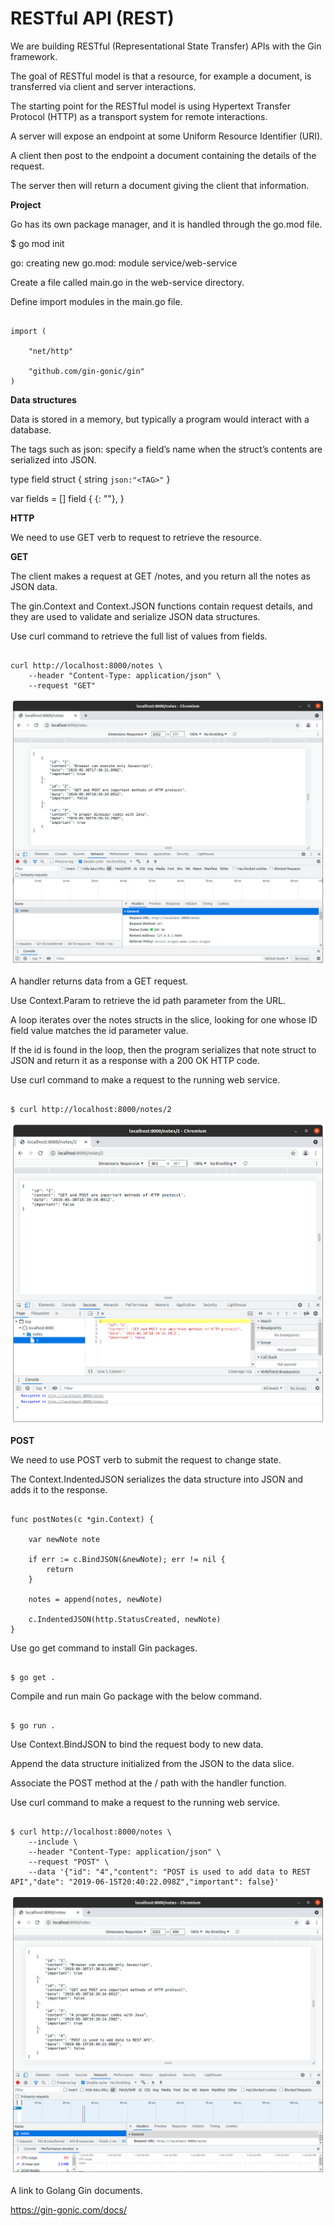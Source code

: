# RESTful API (REST)

We are building RESTful (Representational State Transfer) APIs with the Gin framework.

The goal of RESTful model is that a resource, for example a document, is transferred via client and server interactions.

The starting point for the RESTful model is using Hypertext Transfer Protocol (HTTP) as a transport system for remote interactions.

A server will expose an endpoint at some Uniform Resource Identifier (URI).

A client then post to the endpoint a document containing the details of the request.

The server then will return a document giving the client that information.

**Project**

Go has its own package manager, and it is handled through the go.mod file.

$ go mod init <SERVICE>

go: creating new go.mod: module service/web-service

Create a file called main.go in the web-service directory. 

Define import modules in the main.go file.

```

import (

    "net/http"

    "github.com/gin-gonic/gin"
)

```

**Data structures**

Data is stored in a memory, but typically a program would interact with a database.

The tags such as json:<FIELD> specify a field’s name when the struct’s contents are serialized into JSON.

type field struct {
    <FIELD> string  `json:"<TAG>"`
}

var fields = [] field {
    {<FIELD>: "<CHARACTERS>"}, 
}

**HTTP**

We need to use GET verb to request to retrieve the resource.

**GET**

The client makes a request at GET /notes, and you return all the notes as JSON data.

The gin.Context and  Context.JSON functions contain request details, and they are used to validate and serialize JSON data structures.

Use curl command to retrieve the full list of values from fields.

```

curl http://localhost:8000/notes \
    --header "Content-Type: application/json" \
    --request "GET"

```
![alt text](https://github.com/jylhakos/InternetOfThings/blob/main/REST/HTTP_GET.png?raw=true)

A handler returns data from a GET request.

Use Context.Param to retrieve the id path parameter from the URL.

A loop iterates over the notes structs in the slice, looking for one whose ID field value matches the id parameter value.

If the id is found in the loop, then the program serializes that note struct to JSON and return it as a response with a 200 OK HTTP code.

Use curl command to make a request to the running web service.

```

$ curl http://localhost:8000/notes/2

```
![alt text](https://github.com/jylhakos/InternetOfThings/blob/main/REST/HTTP_GET_ID.png?raw=true)

**POST**

We need to use POST verb to submit the request to change state.

The Context.IndentedJSON serializes the data structure into JSON and adds it to the response.

```

func postNotes(c *gin.Context) {

    var newNote note

    if err := c.BindJSON(&newNote); err != nil {
        return
    }

    notes = append(notes, newNote)

    c.IndentedJSON(http.StatusCreated, newNote)
}

```
Use go get command to install Gin packages.

```

$ go get .

```
Compile and run main Go package with the below command.

```

$ go run .

```

Use Context.BindJSON to bind the request body to new data.

Append the data structure initialized from the JSON to the data slice.

Associate the POST method at the /<RESOURCE> path with the handler function.

Use curl command to make a request to the running web service.

```

$ curl http://localhost:8000/notes \
    --include \
    --header "Content-Type: application/json" \
    --request "POST" \
    --data '{"id": "4","content": "POST is used to add data to REST API","date": "2019-06-15T20:40:22.098Z","important": false}'

```
![alt text](https://github.com/jylhakos/InternetOfThings/blob/main/REST/HTTP_POST.png?raw=true)

A link to Golang Gin documents.

https://gin-gonic.com/docs/

